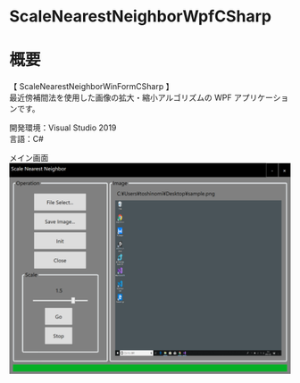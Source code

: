 # ScaleNearestNeighborWpfCSharp

# 概要
【 ScaleNearestNeighborWinFormCSharp 】  
最近傍補間法を使用した画像の拡大・縮小アルゴリズムの WPF アプリケーションです。  

開発環境：Visual Studio 2019  
言語：C# 

メイン画面  
![スクリーンショット](https://github.com/toshinomi/ScaleNearestNeighborWpfCSharp/blob/master/ScaleNearestNeighborWpfCSharp.png)
